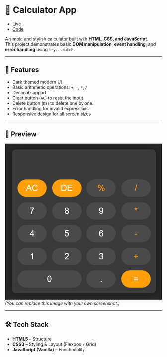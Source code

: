 # 🧮 Calculator App
- [Live]()
- [Code](https://github.com/CAP10D/calculator.git)

A simple and stylish calculator built with **HTML, CSS, and JavaScript**.  
This project demonstrates basic **DOM manipulation**, **event handling**, and **error handling** using `try...catch`.

---

## 🚀 Features
- Dark themed modern UI
- Basic arithmetic operations: `+`, `-`, `*`, `/`
- Decimal support
- Clear button (`AC`) to reset the input
- Delete button (`DE`) to delete one by one.
- Error handling for invalid expressions
- Responsive design for all screen sizes

---

## 📸 Preview
![Calculator Preview](./images/Screenshot_20250903_152000.png)  
*(You can replace this image with your own screenshot.)*

---

## 🛠️ Tech Stack
- **HTML5** – Structure  
- **CSS3** – Styling & Layout (Flexbox + Grid)  
- **JavaScript (Vanilla)** – Functionality  




